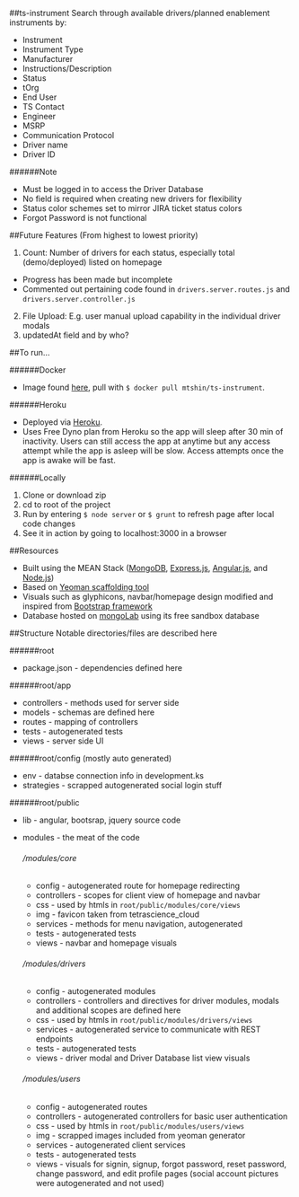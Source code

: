 ##ts-instrument
Search through available drivers/planned enablement instruments by:

- Instrument
- Instrument Type
- Manufacturer
- Instructions/Description
- Status
- tOrg
- End User
- TS Contact
- Engineer
- MSRP
- Communication Protocol
- Driver name
- Driver ID

######Note
- Must be logged in to access the Driver Database
- No field is required when creating new drivers for flexibility
- Status color schemes set to mirror JIRA ticket status colors
- Forgot Password is not functional

##Future Features (From highest to lowest priority)
1. Count: Number of drivers for each status, especially total (demo/deployed) listed on homepage
  - Progress has been made but incomplete
  - Commented out pertaining code found in `drivers.server.routes.js` and `drivers.server.controller.js`
2. File Upload: E.g. user manual upload capability in the individual driver modals
3. updatedAt field and by who?

##To run...

######Docker
- Image found [here](https://hub.docker.com/r/mtshin/ts-instrument/), pull with `$ docker pull mtshin/ts-instrument`.

######Heroku
- Deployed via [Heroku](https://tsdriverappprod.herokuapp.com/).
- Uses Free Dyno plan from Heroku so the app will sleep after 30 min of inactivity. Users can still access the app at anytime but any access attempt while the app is asleep will be slow. Access attempts once the app is awake will be fast.

######Locally
1. Clone or download zip
2. cd to root of the project
3. Run by entering `$ node server` or `$ grunt` to refresh page after local code changes
4. See it in action by going to localhost:3000 in a browser

##Resources
- Built using the MEAN Stack ([MongoDB](https://www.mongodb.com/), [Express.js](https://expressjs.com/), [Angular.js](https://github.com/angular/angular.js), and [Node.js](https://nodejs.org/en/))
- Based on [Yeoman scaffolding tool](http://yeoman.io/)
- Visuals such as glyphicons, navbar/homepage design modified and inspired from [Bootstrap framework](http://getbootstrap.com/)
- Database hosted on [mongoLab](https://mlab.com/home) using its free sandbox database

##Structure
Notable directories/files are described here

######root
- package.json - dependencies defined here

######root/app
- controllers - methods used for server side
- models - schemas are defined here
- routes - mapping of controllers
- tests - autogenerated tests
- views - server side UI

######root/config (mostly auto generated)
- env - databse connection info in development.ks
- strategies - scrapped autogenerated social login stuff

######root/public
- lib - angular, bootsrap, jquery source code
- modules - the meat of the code
  ###### /modules/core
    - config - autogenerated route for homepage redirecting
    - controllers - scopes for client view of homepage and navbar
    - css - used by htmls in `root/public/modules/core/views`
    - img - favicon taken from tetrascience_cloud
    - services - methods for menu navigation, autogenerated 
    - tests - autogenerated tests
    - views - navbar and homepage visuals
  
  ###### /modules/drivers
    - config - autogenerated modules
    - controllers - controllers and directives for driver modules, modals and additional scopes are defined here
    - css - used by htmls in `root/public/modules/drivers/views`
    - services - autogenerated service to communicate with REST endpoints
    - tests - autogenerated tests
    - views - driver modal and Driver Database list view visuals
  
  ###### /modules/users
    - config - autogenerated routes
    - controllers - autogenerated controllers for basic user authentication
    - css - used by htmls in `root/public/modules/users/views`
    - img - scrapped images included from yeoman generator
    - services - autogenerated client services
    - tests - autogenerated tests
    - views - visuals for signin, signup, forgot password, reset password, change password, and edit profile pages (social account pictures were autogenerated and not used)
